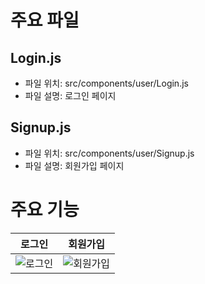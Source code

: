 # 주요 파일

## Login.js

- 파일 위치: src/components/user/Login.js
- 파일 설명: 로그인 페이지

## Signup.js

- 파일 위치: src/components/user/Signup.js
- 파일 설명: 회원가입 페이지

# 주요 기능

| 로그인 | 회원가입 |
|:---:|:---:|
| ![로그인](../../../md_images/login.jpg) | ![회원가입](../../../md_images/signup.jpg) |